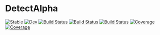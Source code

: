 # DetectAlpha

[![Stable](https://img.shields.io/badge/docs-stable-blue.svg)](https://Bradley-Drummonds.github.io/DetectAlpha.jl/stable)
[![Dev](https://img.shields.io/badge/docs-dev-blue.svg)](https://Bradley-Drummonds.github.io/DetectAlpha.jl/dev)
[![Build Status](https://travis-ci.com/Bradley-Drummonds/DetectAlpha.jl.svg?branch=master)](https://travis-ci.com/Bradley-Drummonds/DetectAlpha.jl)
[![Build Status](https://ci.appveyor.com/api/projects/status/github/Bradley-Drummonds/DetectAlpha.jl?svg=true)](https://ci.appveyor.com/project/Bradley-Drummonds/DetectAlpha-jl)
[![Build Status](https://api.cirrus-ci.com/github/Bradley-Drummonds/DetectAlpha.jl.svg)](https://cirrus-ci.com/github/Bradley-Drummonds/DetectAlpha.jl)
[![Coverage](https://codecov.io/gh/Bradley-Drummonds/DetectAlpha.jl/branch/master/graph/badge.svg)](https://codecov.io/gh/Bradley-Drummonds/DetectAlpha.jl)
[![Coverage](https://coveralls.io/repos/github/Bradley-Drummonds/DetectAlpha.jl/badge.svg?branch=master)](https://coveralls.io/github/Bradley-Drummonds/DetectAlpha.jl?branch=master)
